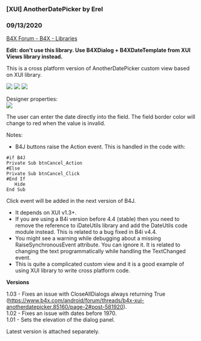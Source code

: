 ###  [XUI] AnotherDatePicker by Erel
### 09/13/2020
[B4X Forum - B4X - Libraries](https://www.b4x.com/android/forum/threads/85160/)

**Edit: don't use this library. Use B4XDialog + B4XDateTemplate from XUI Views library instead.**  
  
This is a cross platform version of AnotherDatePicker custom view based on XUI library.  
  
![](https://www.b4x.com/basic4android/images/SS-2017-10-18_18.02.02.png) ![](https://www.b4x.com/basic4android/images/SS-2017-10-18_18.02.37.png) ![](https://www.b4x.com/basic4android/images/SS-2017-10-18_18.03.11.png)  
  
Designer properties:  
![](https://www.b4x.com/basic4android/images/SS-2017-10-18_18.06.23.png)  
  
The user can enter the date directly into the field. The field border color will change to red when the value is invalid.  
  
Notes:  
  
- B4J buttons raise the Action event. This is handled in the code with:  

```B4X
#if B4J  
Private Sub btnCancel_Action  
#Else  
Private Sub btnCancel_Click  
#End If  
   Hide  
End Sub
```

  
  
Click event will be added in the next version of B4J.  
  
- It depends on XUI v1.3+.  
- If you are using a B4i version before 4.4 (stable) then you need to remove the reference to iDateUtils library and add the DateUtils code module instead. This is related to a bug fixed in B4i v4.4.  
- You might see a warning while debugging about a missing RaiseSynchronousEvent attribute. You can ignore it. It is related to changing the text programmatically while handling the TextChanged event.  
- This is quite a complicated custom view and it is a good example of using XUI library to write cross platform code.  
  
**Versions**  
  
1.03 - Fixes an issue with CloseAllDialogs always returning True (<https://www.b4x.com/android/forum/threads/b4x-xui-anotherdatepicker.85160/page-2#post-581920>).  
1.02 - Fixes an issue with dates before 1970.  
1.01 - Sets the elevation of the dialog panel.  
  
Latest version is attached separately.